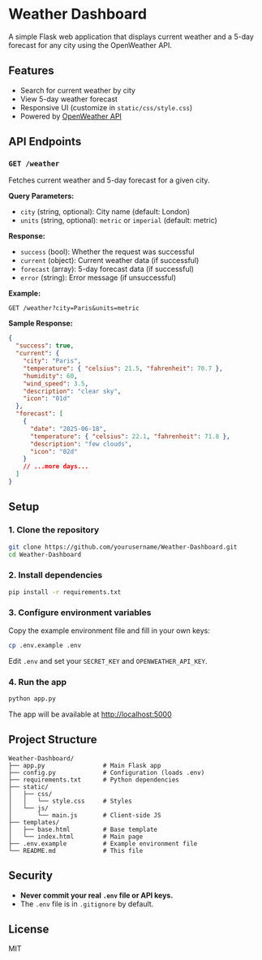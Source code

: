 # Weather Dashboard

A simple Flask web application that displays current weather and a 5-day forecast for any city using the OpenWeather API.

## Features

- Search for current weather by city
- View 5-day weather forecast
- Responsive UI (customize in `static/css/style.css`)
- Powered by [OpenWeather API](https://openweathermap.org/api)

## API Endpoints

### `GET /weather`

Fetches current weather and 5-day forecast for a given city.

**Query Parameters:**

- `city` (string, optional): City name (default: London)
- `units` (string, optional): `metric` or `imperial` (default: metric)

**Response:**

- `success` (bool): Whether the request was successful
- `current` (object): Current weather data (if successful)
- `forecast` (array): 5-day forecast data (if successful)
- `error` (string): Error message (if unsuccessful)

**Example:**

```
GET /weather?city=Paris&units=metric
```

**Sample Response:**

```json
{
  "success": true,
  "current": {
    "city": "Paris",
    "temperature": { "celsius": 21.5, "fahrenheit": 70.7 },
    "humidity": 60,
    "wind_speed": 3.5,
    "description": "clear sky",
    "icon": "01d"
  },
  "forecast": [
    {
      "date": "2025-06-18",
      "temperature": { "celsius": 22.1, "fahrenheit": 71.8 },
      "description": "few clouds",
      "icon": "02d"
    }
    // ...more days...
  ]
}
```

## Setup

### 1. Clone the repository

```bash
git clone https://github.com/yourusername/Weather-Dashboard.git
cd Weather-Dashboard
```

### 2. Install dependencies

```bash
pip install -r requirements.txt
```

### 3. Configure environment variables

Copy the example environment file and fill in your own keys:

```bash
cp .env.example .env
```

Edit `.env` and set your `SECRET_KEY` and `OPENWEATHER_API_KEY`.

### 4. Run the app

```bash
python app.py
```

The app will be available at [http://localhost:5000](http://localhost:5000)

## Project Structure

```
Weather-Dashboard/
├── app.py                # Main Flask app
├── config.py             # Configuration (loads .env)
├── requirements.txt      # Python dependencies
├── static/
│   ├── css/
│   │   └── style.css     # Styles
│   └── js/
│       └── main.js       # Client-side JS
├── templates/
│   ├── base.html         # Base template
│   └── index.html        # Main page
├── .env.example          # Example environment file
└── README.md             # This file
```

## Security

- **Never commit your real `.env` file or API keys.**
- The `.env` file is in `.gitignore` by default.

## License

MIT
